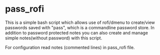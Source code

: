# pass_rofi

This is a simple bash script which allows use of rofi/dmenu to create/view passwords saved with "pass", which is a commandline password store. In addition to password protected notes you can also create and manage simple notes(without password) with this script.

For configuration read notes (commented lines) in pass_rofi file.
